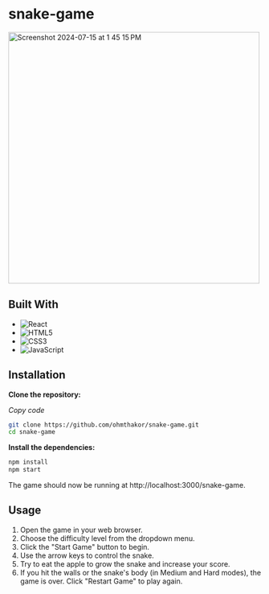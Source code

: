 # snake-game

<img width="500" alt="Screenshot 2024-07-15 at 1 45 15 PM" src="https://github.com/user-attachments/assets/bc7f5759-b2e5-4b26-88bd-94efa90af468">

## Built With
- ![React](https://img.shields.io/badge/React-20232A?style=for-the-badge&logo=react&logoColor=61DAFB)
- ![HTML5](https://img.shields.io/badge/HTML5-E34F26?style=for-the-badge&logo=html5&logoColor=white) 
- ![CSS3](https://img.shields.io/badge/CSS3-1572B6?style=for-the-badge&logo=css3&logoColor=white) 
- ![JavaScript](https://img.shields.io/badge/JavaScript-F7DF1E?style=for-the-badge&logo=javascript&logoColor=black) 

## Installation

**Clone the repository:**

  *Copy code*
  ```bash
  git clone https://github.com/ohmthakor/snake-game.git
  cd snake-game
  ```
**Install the dependencies:**
  ```bash
  npm install
  npm start
  ```

The game should now be running at http://localhost:3000/snake-game.

## Usage

  1. Open the game in your web browser.
  2. Choose the difficulty level from the dropdown menu.
  3. Click the "Start Game" button to begin.
  4. Use the arrow keys to control the snake.
  5. Try to eat the apple to grow the snake and increase your score.
  6. If you hit the walls or the snake's body (in Medium and Hard modes), the game is over. Click "Restart Game" to play again.
